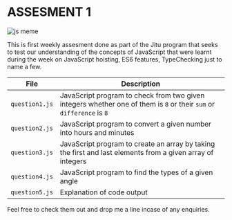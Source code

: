 # ASSESMENT 1

![js meme](https://www.freecodecamp.org/news/content/images/2019/07/this-is-javascript.jpeg)

This is first weekly assesment done as part of the Jitu program that seeks to test our understanding of the concepts of JavaScript that were learnt during the week on JavaScript hoisting, ES6 features, TypeChecking just to name a few.

| **File** | **Description** |
| ------- | --------- |
| `question1.js` | JavaScript program to check from two given integers whether one of them is `8` or their `sum` or `difference` is `8` |
| `question2.js` | JavaScript program to convert a given number into hours and minutes |
| `question3.js` | JavaScript program to create an array by taking the first and last elements from a given array of integers |
| `question4.js` | JavaScript program to find the types of a given angle |
| `question5.js` | Explanation of code output |


Feel free to check them out and drop me a line incase of any enquiries.
